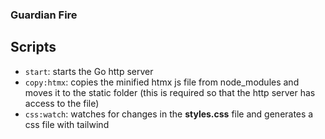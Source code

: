 ### Guardian Fire

## Scripts

- `start`: starts the Go http server
- `copy:htmx`: copies the minified htmx js file from node_modules and moves it to the static folder (this is required so that the http server has access to the file)
- `css:watch`: watches for changes in the **styles.css** file and generates a css file with tailwind
